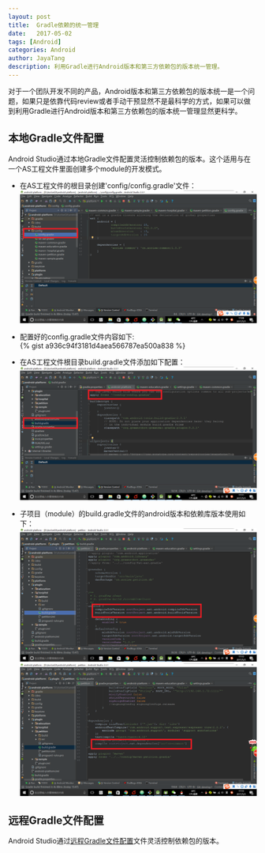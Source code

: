 ```yaml
---
layout: post  
title:  Gradle依赖的统一管理  
date:   2017-05-02 
tags: [Android]  
categories: Android  
author: JayaTang  
description: 利用Gradle进行Android版本和第三方依赖包的版本统一管理。
---
```

对于一个团队开发不同的产品，Android版本和第三方依赖包的版本统一是一个问题，如果只是依靠代码review或者手动干预显然不是最科学的方式，如果可以做到利用Gradle进行Android版本和第三方依赖包的版本统一管理显然更科学。

## 本地Gradle文件配置
Android Studio通过本地Gradle文件配置灵活控制依赖包的版本。这个适用与在一个AS工程文件里面创建多个module的开发模式。

- 在AS工程文件的根目录创建'config/config.gradle'文件：  
![config.gradle](/assets/img/gradle-config/01.png)

- 配置好的config.gradle文件内容如下:  
{% gist a936c94f3181d4aea566787ea500a838 %}

- 在AS工程文件根目录build.gradle文件添加如下配置： 
![build.gradle](/assets/img/gradle-config/02.png)

- 子项目（module）的build.gradle文件的android版本和依赖库版本使用如下： 
![android版本](/assets/img/gradle-config/03.png)  
![依赖包版本](/assets/img/gradle-config/04.png)  

## 远程Gradle文件配置
Android Studio通过[远程Gradle文件配置](https://github.com/zmywly8866/ApplyRemoteGradleSample)文件灵活控制依赖包的版本。